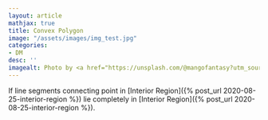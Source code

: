 ```yaml
---
layout: article
mathjax: true
title: Convex Polygon
image: "/assets/images/img_test.jpg"
categories:
- DM
desc: '' 
imagealt: Photo by <a href="https://unsplash.com/@mangofantasy?utm_source=unsplash&utm_medium=referral&utm_content=creditCopyText">Tim Johnson</a> on <a href="https://unsplash.com/s/photos/logic?utm_source=unsplash&utm_medium=referral&utm_content=creditCopyText">Unsplash</a>
---
```


If line segments connecting point in [Interior Region]({% post_url 2020-08-25-interior-region %}) lie completely in [Interior Region]({% post_url 2020-08-25-interior-region %}).